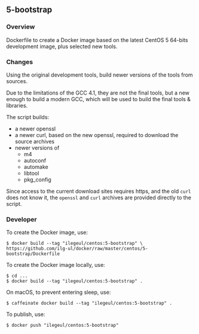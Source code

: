 ## 5-bootstrap

### Overview

Dockerfile to create a Docker image based on the latest CentOS 5 64-bits development image, plus selected new tools.

### Changes

Using the original development tools, build newer versions of the tools from sources. 

Due to the limitations of the GCC 4.1, they are not the final tools, but a new enough to build a modern GCC, which will be used to build the final tools & libraries.

The script builds:

- a newer openssl
- a newer curl, based on the new openssl, required to download the source archives
- newer versions of
    - m4
    - autoconf
    - automake
    - libtool
    - pkg_config

Since access to the current download sites requires https, and the old `curl` does not know it, the `openssl` and `curl` archives are provided directly to the script.
 

### Developer

To create the Docker image, use:

```console
$ docker build --tag "ilegeul/centos:5-bootstrap" \
https://github.com/ilg-ul/docker/raw/master/centos/5-bootstrap/Dockerfile
```

To create the Docker image locally, use:

```console
$ cd ...
$ docker build --tag "ilegeul/centos:5-bootstrap" .
```

On macOS, to prevent entering sleep, use:

```console
$ caffeinate docker build --tag "ilegeul/centos:5-bootstrap" .
```

To publish, use:

```console
$ docker push "ilegeul/centos:5-bootstrap"
```

